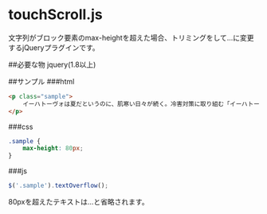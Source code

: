touchScroll.js
===============

文字列がブロック要素のmax-heightを超えた場合、トリミングをして...に変更するjQueryプラグインです。

##必要な物
jquery(1.8以上)


##サンプル
###html
```html
<p class="sample">
	イーハトーヴォは夏だというのに、肌寒い日々が続く。冷害対策に取り組む「イーハトーヴォ火山局」に賢治が現れたと聞いて「私」は火山局を訪れたが、すれ違いになり会うことはできなかった。しかし彼が書き残した手紙に従い、「私」は火山局の青年、グスコーブドリに協力することになる。
</p>
```

###css
```css
.sample {
	max-height: 80px;
}
```

###js
```js
$('.sample').textOverflow();
```

80pxを超えたテキストは...と省略されます。